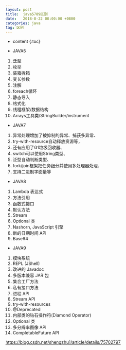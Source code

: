 ```yaml
---
layout: post
title:  java5789区别
date:   2018-8-22 00:00:00 +0800
categories: java
tag: 区别
---
```



* content
{:toc}


* JAVA5
1. 泛型
1. 枚举
1. 装箱拆箱
1. 变长参数
1. 注解
1. foreach循环
1. 静态导入
1. 格式化
1. 线程框架/数据结构
1. Arrays工具类/StringBuilder/instrument
* JAVA7
1. 异常处理增加了被抑制的异常、捕获多异常、
1. try-with-resource自动释放资源等，
1. 还有应用了G1垃圾回收器、
1. switch可以使用String类型、
1. 泛型自动判断类型、
1. fork/join框架把任务细分并使用多处理器处理、
1. 支持二进制字面量等 
* JAVA8
1.	Lambda 表达式
1.	方法引用
1.	函数式接口
1.	默认方法
1.	Stream
1.	Optional 类
1.	Nashorn, JavaScript 引擎
1.	新的日期时间 API
1.	Base64

* JAVA9
1.	模块系统
1.	REPL (JShell)
1.	改进的 Javadoc
1.	多版本兼容 JAR 包
1.	集合工厂方法
1.	私有接口方法
1.	进程 API
1.	Stream API
1.	try-with-resources
1.	@Deprecated
1.	内部类的钻石操作符(Diamond Operator)
1.	Optional 类
1.	多分辨率图像 API
1.	CompletableFuture API

https://blog.csdn.net/shengzhu1/article/details/75702797
